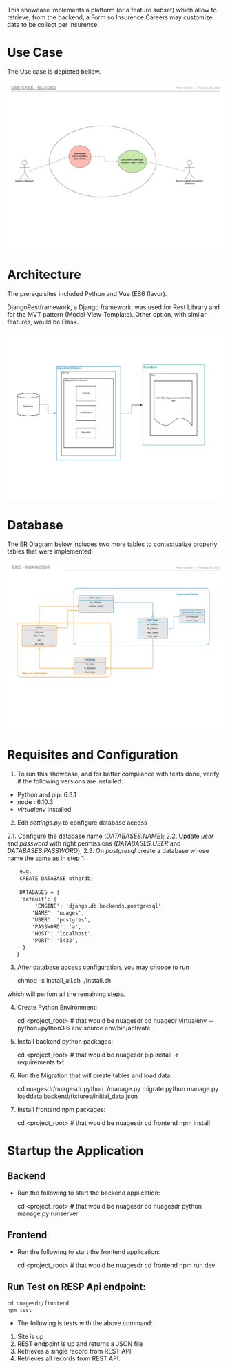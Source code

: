 
This showcase implements a platform (or a feature subset) which allow to retrieve, from the backend, a Form so Insurence Careers may customize data to be collect per insurence.


# Use Case

The Use case is depicted bellow.

![Use Case](https://github.com/taquiles/nuagesdr/blob/master/docs/Use_Case-Nuages.png)


# Architecture

The prerequisites included Python and Vue (ES6 flavor).

DjangoRestframework, a Django framework, was used for Rest Library and for the MVT pattern (Model-View-Template). Other option, with similar features, would be Flask.

![System-Components](https://github.com/taquiles/nuagesdr/blob/master/docs/Stack-System-Components.png)


# Database

The ER Diagram below includes two more tables to contextualize properly tables that were implemented

![ERD](https://github.com/taquiles/nuagesdr/blob/master/docs/ERD-NuagesDR.png)


# Requisites and Configuration

1. To run this showcase, and for better compliance with tests done, verify if the following versions are installed:
  
* Python and pip: 6.3.1
* node : 6.10.3
* *virtualenv* installed

2. Edit *settings.py* to configure database access
  
2.1. Configure the database name (*DATABASES.NAME*);
2.2. Update *user* and *password* with right permissions  (*DATABASES.USER* and *DATABASES.PASSWORD*);
2.3. On *postgresql* create a database whose name the same as in step 1:
  	
  		e.g.
  		CREATE DATABASE otherdb;

		DATABASES = {
        'default': {
     	     'ENGINE': 'django.db.backends.postgresql',
	        'NAME': 'nuages',
	        'USER': 'postgres',
	        'PASSWORD': 'a',
	        'HOST': 'localhost',
	        'PORT': '5432',
	     }
	   }
  
3. After database access configuration, you may choose to run
  
	chmod -x install_all.sh
	./install.sh
  		
which will perfom all the remaining steps.
  
4. Create Python Environment:

	cd <project_root> # that would be nuagesdr
	cd nuagedr
	virtualenv --python=python3.6 env
	source env/bin/activate
  		  
5. Install backend python packages:
 
	cd <project_root> # that would be nuagesdr
	pip install -r requirements.txt
	
6. Run the Migration that will create tables and load data:
 
	cd nuagesdr/nuagesdr
	python ./manage.py migrate
	python manage.py loaddata backend/fixtures/initial_data.json 
  
7. Install frontend npm packages:
  
	cd <project_root> # that would be nuagesdr
	cd frontend
	npm install  


# Startup the Application

## Backend

* Run the following to start the backend application:
	
	cd <project_root> # that would be nuagesdr
	cd nuagesdr
	python manage.py runserver
	

## Frontend

* Run the following to start the frontend application:
		     
	cd <project_root> # that would be nuagesdr
	cd frontend
	npm run dev	

## Run Test on RESP Api endpoint:

	cd nuagesdr/frontend
	npm test

* The following is tests with the above command:

1. Site is up
2. REST endpoint is up and returns a JSON file
3. Retrieves a single record from REST API
4. Retrieves all records from REST API.
	




